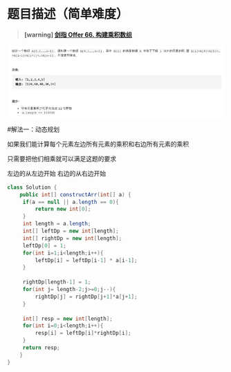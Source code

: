 #  **题目描述（简单难度）**

> **[warning] [剑指 Offer 66. 构建乘积数组](https://leetcode-cn.com/problems/gou-jian-cheng-ji-shu-zu-lcof/)**

![](../image/jz66.png)

#解法一：动态规划

如果我们能计算每个元素左边所有元素的乘积和右边所有元素的乘积

只需要把他们相乘就可以满足这题的要求

左边的从左边开始
右边的从右边开始
```java
class Solution {
    public int[] constructArr(int[] a) {
     if(a == null || a.length == 0){
         return new int[0];
     }
     int length = a.length;
     int[] leftDp = new int[length];
     int[] rightDp = new int[length];
     leftDp[0] = 1;
     for(int i=1;i<length;i++){
         leftDp[i] = leftDp[i-1] * a[i-1];
     }

     rightDp[length-1] = 1;
     for(int j= length-2;j>=0;j--){
         rightDp[j] = rightDp[j+1]*a[j+1];
     }

     int[] resp = new int[length];
     for(int i=0;i<length;i++){
         resp[i] = leftDp[i]*rightDp[i];
     }
     return resp;
    }
}
```
